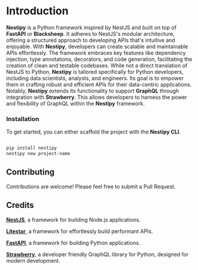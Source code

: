 # Introduction

**Nestipy** is a Python framework inspired by NestJS and built on top of **FastAPI** or **Blacksheep**. It adheres to NestJS's modular architecture, offering a structured approach to developing APIs that's intuitive and enjoyable.
With **Nestipy**, developers can create scalable and maintainable APIs effortlessly. The framework embraces key features like dependency injection, type annotations, decorators, and code generation, facilitating the creation of clean and testable codebases.
While not a direct translation of NestJS to Python, **Nestipy** is tailored specifically for Python developers, including data scientists, analysts, and engineers. Its goal is to empower them in crafting robust and efficient APIs for their data-centric applications.
Notably, **Nestipy** extends its functionality to support **GraphQL** through integration with **Strawberry**. This allows developers to harness the power and flexibility of GraphQL within the **Nestipy** framework.


### Installation
To get started, you can either scaffold the project with the **Nestipy CLI**.
```bash

pip install nestipy
nestipy new project-name
```

## Contributing

Contributions are welcome! Please feel free to submit a Pull Request.

## Credits

**[NestJS](https://nestjs.com/)**, a framework for building Node.js applications.

**[Litestar](https://litestar.dev/)**, a framework for effortlessly build performant APIs.

**[FastAPI](https://fastapi.tiangolo.com/)**, a framework for building Python applications.

**[Strawberry](https://strawberry.rocks)**, a developer friendly GraphQL library for Python, designed for modern development.